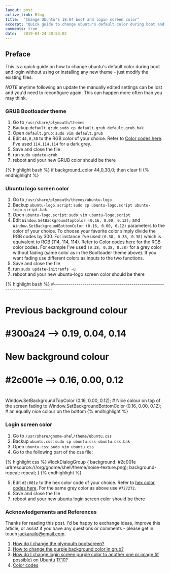 ```yaml
---
layout: post
active_link: Blog
title:  "Change Ubuntu's 18.04 boot and login screen color"
excerpt: "Quick guide to change ubuntu's default color during boot and login without installing a new theme"
comments: true
date:   2019-04-24 20:53:02
---
```


## Preface
This is a quick guide on how to change ubuntu's default color during boot and login without using or installing any new theme - just modify the existing files. 

*NOTE* anytime following an update the manually edited settings can be lost and you'd need to reconfigure again. This can happen more often than you may think.

### GRUB Bootloader theme

1. Go to `/usr/share/plymouth/themes`
2. Backup `default.grub`: `sudo cp default.grub default.grub.bak`
3. Open `default.grub`: `sudo vim default.grub`
4. Edit `44,0,30` to the RGB color of your choice. Refer to [Color codes here](https://htmlcolorcodes.com/). I've used `114,114,114` for a dark grey.
5. Save and close the file
5. run `sudo update-grub`
6. reboot and your new GRUB color should be there

{% highlight bash %}
if background_color 44,0,30,0; then
  clear
fi
{% endhighlight %}

### Ubuntu logo screen color

1. Go to `/usr/share/plymouth/themes/ubuntu-logo`
2. Backup `ubuntu-logo.script`: `sudo cp ubuntu-logo.script ubuntu-logo.script.bak`
3. Open `ubuntu-logo.script`: `sudo vim ubuntu-logo.script`
4. Edit `Window.SetBackgroundTopColor (0.16, 0.00, 0.12);` and `Window.SetBackgroundBottomColor (0.16, 0.00, 0.12)` parameters to the color of your choice. To choose your favorite color simply divide the RGB codes by 300. For instance I've used `(0.38, 0.38, 0.38)` which is equivalent to RGB (114, 114, 114). Refer to [Color codes here](https://htmlcolorcodes.com/) for the RGB color codes. For example I've used `(0.38, 0.38, 0.38)` for a grey color without fading (same color as in the Bootloader theme above). If you want fading use different colors as inputs to the two functions.
5. Save and close the file
6. run `sudo update-initramfs -u`
7. reboot and your new ubuntu-logo screen color should be there

{% highlight bash %}
#-----------------------------------------------------------------------------
# Previous background colour
# #300a24 --> 0.19, 0.04, 0.14
# New background colour
# #2c001e --> 0.16, 0.00, 0.12
#
Window.SetBackgroundTopColor (0.16, 0.00, 0.12);     # Nice colour on top of the screen fading to
Window.SetBackgroundBottomColor (0.16, 0.00, 0.12);  # an equally nice colour on the bottom
{% endhighlight %}

### Login screen color

1. Go to `/usr/share/gnome-shel/theme/ubuntu.css`
2. Backup `ubuntu.css`: `sudo cp ubuntu.css ubuntu.css.bak`
3. Open `ubuntu.css`: `sudo vim ubuntu.css`
4. Go to the following part of the css file:

{% highlight css %}
#lockDialogGroup {
  background: #2c001e url(resource:///org/gnome/shell/theme/noise-texture.png);
  background-repeat: repeat; }
{% endhighlight %}

5. Edit `#2c001e` to the hex color code of your choice. Refer to [hex color codes here](https://htmlcolorcodes.com/). For the same grey color as above use `#727272`.
6. Save and close the file
7. reboot and your new ubuntu login screen color should be there


### Acknowledgements and References

Thanks for reading this post. I'd be happy to exchange ideas, improve this article, or assist if you have any questions or comments - please get in touch <jackarailo@gmail.com>.

1. [How do I change the plymouth bootscreen?](https://askubuntu.com/questions/2007/how-do-i-change-the-plymouth-bootscreen)
2. [How to change the purple background color in grub?](https://askubuntu.com/questions/47488/how-to-change-the-purple-background-color-in-grub)
3. [How do I change login screen purple color to another one or image (if possible) on Ubuntu 17.10?](https://askubuntu.com/questions/990960/how-do-i-change-login-screen-purple-color-to-another-one-or-image-if-possible)
4. [Color codes](https://htmlcolorcodes.com/)


<script>
  var disqus_identifier = 'test';
  var disqus_title = '{{ page.title }}'
  var disqus_url = '{{ page.url | prepend: site.baseurl | prepend: site.url }}'
</script>
